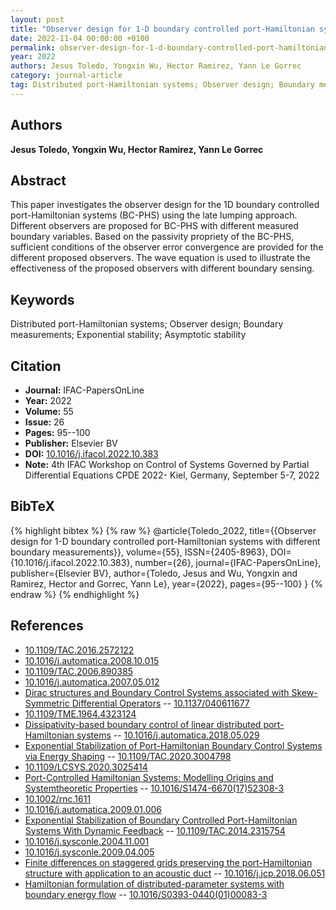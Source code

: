 ```yaml
---
layout: post
title: "Observer design for 1-D boundary controlled port-Hamiltonian systems with different boundary measurements"
date: 2022-11-04 00:00:00 +0100
permalink: observer-design-for-1-d-boundary-controlled-port-hamiltonian-systems-with-different-boundary-measurements
year: 2022
authors: Jesus Toledo, Yongxin Wu, Hector Ramirez, Yann Le Gorrec
category: journal-article
tag: Distributed port-Hamiltonian systems; Observer design; Boundary measurements; Exponential stability; Asymptotic stability
---
```

 
## Authors
**Jesus Toledo, Yongxin Wu, Hector Ramirez, Yann Le Gorrec**
 
## Abstract
This paper investigates the observer design for the 1D boundary controlled port-Hamiltonian systems (BC-PHS) using the late lumping approach. Different observers are proposed for BC-PHS with different measured boundary variables. Based on the passivity propriety of the BC-PHS, sufficient conditions of the observer error convergence are provided for the different proposed observers. The wave equation is used to illustrate the effectiveness of the proposed observers with different boundary sensing.
 
## Keywords
Distributed port-Hamiltonian systems; Observer design; Boundary measurements; Exponential stability; Asymptotic stability
 
## Citation
- **Journal:** IFAC-PapersOnLine
- **Year:** 2022
- **Volume:** 55
- **Issue:** 26
- **Pages:** 95--100
- **Publisher:** Elsevier BV
- **DOI:** [10.1016/j.ifacol.2022.10.383](https://doi.org/10.1016/j.ifacol.2022.10.383)
- **Note:** 4th IFAC Workshop on Control of Systems Governed by Partial Differential Equations CPDE 2022- Kiel, Germany, September 5-7, 2022
 
## BibTeX
{% highlight bibtex %}
{% raw %}
@article{Toledo_2022,
  title={{Observer design for 1-D boundary controlled port-Hamiltonian systems with different boundary measurements}},
  volume={55},
  ISSN={2405-8963},
  DOI={10.1016/j.ifacol.2022.10.383},
  number={26},
  journal={IFAC-PapersOnLine},
  publisher={Elsevier BV},
  author={Toledo, Jesus and Wu, Yongxin and Ramirez, Hector and Gorrec, Yann Le},
  year={2022},
  pages={95--100}
}
{% endraw %}
{% endhighlight %}
 
## References
- [10.1109/TAC.2016.2572122](https://doi.org/10.1109/TAC.2016.2572122)
- [10.1016/j.automatica.2008.10.015](https://doi.org/10.1016/j.automatica.2008.10.015)
- [10.1109/TAC.2006.890385](https://doi.org/10.1109/TAC.2006.890385)
- [10.1016/j.automatica.2007.05.012](https://doi.org/10.1016/j.automatica.2007.05.012)
- [Dirac structures and Boundary Control Systems associated with Skew-Symmetric Differential Operators](dirac-structures-and-boundary-control-systems-associated-with-skew-symmetric-differential-operators) -- [10.1137/040611677](https://doi.org/10.1137/040611677)
- [10.1109/TME.1964.4323124](https://doi.org/10.1109/TME.1964.4323124)
- [Dissipativity-based boundary control of linear distributed port-Hamiltonian systems](dissipativity-based-boundary-control-of-linear-distributed-port-hamiltonian-systems) -- [10.1016/j.automatica.2018.05.029](https://doi.org/10.1016/j.automatica.2018.05.029)
- [Exponential Stabilization of Port-Hamiltonian Boundary Control Systems via Energy Shaping](exponential-stabilization-of-port-hamiltonian-boundary-control-systems-via-energy-shaping) -- [10.1109/TAC.2020.3004798](https://doi.org/10.1109/TAC.2020.3004798)
- [10.1109/LCSYS.2020.3025414](https://doi.org/10.1109/LCSYS.2020.3025414)
- [Port-Controlled Hamiltonian Systems: Modelling Origins and Systemtheoretic Properties](port-controlled-hamiltonian-systems-modelling-origins-and-systemtheoretic-properties-92) -- [10.1016/S1474-6670(17)52308-3](https://doi.org/10.1016/S1474-6670(17)52308-3)
- [10.1002/rnc.1611](https://doi.org/10.1002/rnc.1611)
- [10.1016/j.automatica.2009.01.006](https://doi.org/10.1016/j.automatica.2009.01.006)
- [Exponential Stabilization of Boundary Controlled Port-Hamiltonian Systems With Dynamic Feedback](exponential-stabilization-of-boundary-controlled-port-hamiltonian-systems-with-dynamic-feedback) -- [10.1109/TAC.2014.2315754](https://doi.org/10.1109/TAC.2014.2315754)
- [10.1016/j.sysconle.2004.11.001](https://doi.org/10.1016/j.sysconle.2004.11.001)
- [10.1016/j.sysconle.2009.04.005](https://doi.org/10.1016/j.sysconle.2009.04.005)
- [Finite differences on staggered grids preserving the port-Hamiltonian structure with application to an acoustic duct](finite-differences-on-staggered-grids-preserving-the-port-hamiltonian-structure-with-application-to-an-acoustic-duct) -- [10.1016/j.jcp.2018.06.051](https://doi.org/10.1016/j.jcp.2018.06.051)
- [Hamiltonian formulation of distributed-parameter systems with boundary energy flow](hamiltonian-formulation-of-distributed-parameter-systems-with-boundary-energy-flow) -- [10.1016/S0393-0440(01)00083-3](https://doi.org/10.1016/S0393-0440(01)00083-3)

